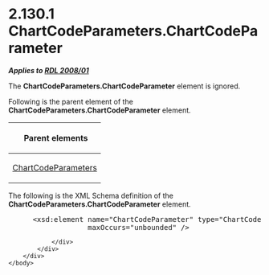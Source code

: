 <html dir="LTR" xmlns:mshelp="http://msdn.microsoft.com/mshelp" xmlns:ddue="http://ddue.schemas.microsoft.com/authoring/2003/5" xmlns:xlink="http://www.w3.org/1999/xlink" xmlns:tool="http://www.microsoft.com/tooltip">
    <head>
        <meta http-equiv="Content-Type" content="text/html; CHARSET=utf-8"></meta>
        <meta name="save" content="history"></meta>
        <title>2.130.1 ChartCodeParameters.ChartCodeParameter</title>
        <xml>
            <mshelp:toctitle title="2.130.1 ChartCodeParameters.ChartCodeParameter"></mshelp:toctitle>
            <mshelp:rltitle title="[MS-RDL]: ChartCodeParameters.ChartCodeParameter"></mshelp:rltitle>
            <mshelp:keyword index="A" term="f3b013a6-5c99-45ba-b20a-f709a19fd8ea"></mshelp:keyword>
            <mshelp:attr name="DCSext.ContentType" value="open specification"></mshelp:attr>
            <mshelp:attr name="AssetID" value="f3b013a6-5c99-45ba-b20a-f709a19fd8ea"></mshelp:attr>
            <mshelp:attr name="TopicType" value="kbRef"></mshelp:attr>
            <mshelp:attr name="DCSext.Title" value="[MS-RDL]: ChartCodeParameters.ChartCodeParameter" />
        </xml>
    </head>
    <body>
        <div id="header">
            <h1 class="heading">2.130.1 ChartCodeParameters.ChartCodeParameter</h1>
        </div>
        <div id="mainSection">
            <div id="mainBody">
                <div id="allHistory" class="saveHistory"></div>
                <div id="sectionSection0" class="section" name="collapseableSection">
                    

<p><b><i>Applies to </i></b><a href="1e855f94-4617-47e4-b89e-0856c6cb420f.html"><b><i>RDL 2008/01</i></b></a></p>

<p>The <b>ChartCodeParameters.ChartCodeParameter</b> element is
ignored.</p>

<p>Following is the parent element of the <b>ChartCodeParameters.ChartCodeParameter</b>
element.</p>

<table>
 <thead>
  <tr>
   <th>
   <p> Parent elements</p>
   </th>
  </tr>
 </thead>
 <tr>
  <td>
  <p><a href="6459dd62-7b5b-4737-94db-95f4ea12bfbe.html">ChartCodeParameters</a></p>
  </td>
 </tr>
</table>

<p>The following is the XML Schema definition of the <b>ChartCodeParameters.ChartCodeParameter</b>
element.           </p>

<dl>
<dd>
<div><pre> &lt;xsd:element name=&quot;ChartCodeParameter&quot; type=&quot;ChartCodeParameterType&quot; 
              maxOccurs=&quot;unbounded&quot; /&gt;
</pre></div>
</dd></dl>


                </div>
            </div>
        </div>
    </body>
</html>